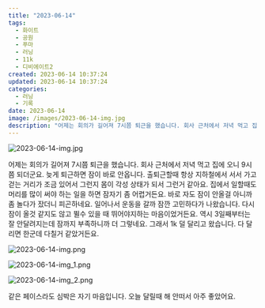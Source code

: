 ```yaml
---
title: "2023-06-14"
tags:
  - 화이트
  - 공원
  - 푸마
  - 러닝
  - 11k
  - 디비에이트2
created: 2023-06-14 10:37:24
updated: 2023-06-14 10:37:24
categories:
  - 러닝
  - 기록
date: 2023-06-14
image: /images/2023-06-14-img.jpg
description: "어제는 회의가 길어져 7시쯤 퇴근을 했습니다. 회사 근처에서 저녁 먹고 집에 오니 9시쯤 되더군요. 늦게 퇴근하면 잠이 바로 안옵니다. 출퇴근할때 항상 지하철에서 서서 가고 걷는 거리가 조금 있어서 그런지 몸이 각성 상태가 되서 그런거 같아요. 집에서 일할때도 머리를 많이 써야 하는 일"
---
```


![2023-06-14-img.jpg](/images/2023-06-14-img.jpg)
 
 

어제는 회의가 길어져 7시쯤 퇴근을 했습니다. 회사 근처에서 저녁 먹고 집에 오니 9시쯤 되더군요. 늦게 퇴근하면 잠이 바로 안옵니다. 출퇴근할때 항상 지하철에서 서서 가고 걷는 거리가 조금 있어서 그런지 몸이 각성 상태가 되서 그런거 같아요. 집에서 일할때도 머리를 많이 써야 하는 일을 하면 잠자기 좀 어렵거든요.
바로 자도 잠이 안올걸 아니까 좀 놀다가 잤더니 피곤하네요. 일어나서 운동을 갈까 잠깐 고민하다가 나왔습니다. 다시 잠이 올것 같지도 않고 뛸수 있을 때 뛰어야지하는 마음이었거든요.
역시 3일째부터는 잘 안달려지는데 잠까지 부족하니까 더 그렇네요. 그래서 1k 덜 달리고 왔습니다. 다 달리면 한군데 다칠거 같았거든요.

 
 ![2023-06-14-img.png](/images/2023-06-14-img.png)
 
 

 
 ![2023-06-14-img_1.png](/images/2023-06-14-img_1.png)
 
 

 
 ![2023-06-14-img_2.png](/images/2023-06-14-img_2.png)
 
 

같은 페이스라도 심박은 자기 마음입니다.
오늘 달릴때 해 안떠서 아주 좋았어요.
